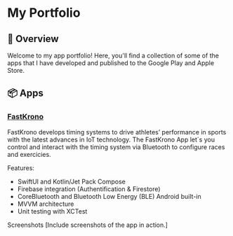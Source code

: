 # My Portfolio
## 📱 Overview
Welcome to my app portfolio! Here, you'll find a collection of some of the apps that I have developed and published to the Google Play and Apple Store.

## 📦 Apps

### [FastKrono](https://www.fastkrono.com/)

FastKrono develops timing systems to drive athletes’ performance in sports with the latest advances in IoT technology. The FastKrono App let´s you control and interact with the timing system via Bluetooth to configure races and exercicies.

Features:
- SwiftUI and Kotlin/Jet Pack Compose
- Firebase integration (Authentification & Firestore)
- CoreBluetooth and Bluetooth Low Energy (BLE) Android built-in
- MVVM architecture
- Unit testing with XCTest

Screenshots
[Include screenshots of the app in action.]
